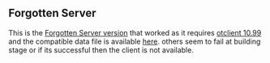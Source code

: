 ## Forgotten Server

This is the [Forgotten Server version](https://github.com/OTCv8/forgottenserver) that worked as it requires [otclient 10.99](https://github.com/johnspeny/task/tree/main/otclient) and the compatible data file is available [here](https://downloads.ots.me/?dir=data/tibia-clients/dat_and_spr). others seem to fail at building stage or if its successful then the client is not available.
